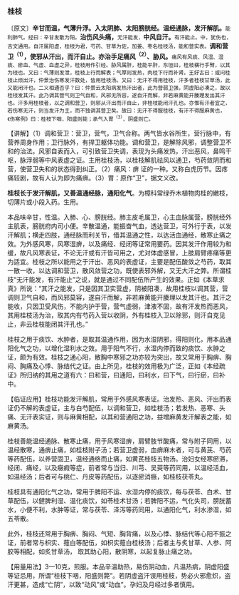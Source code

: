 ### 桂枝

〔原文〕**辛甘而温，气薄升浮。入太阴肺、太阳膀胱经。温经通脉，发汗解肌。**<small>能利肺气。经曰：辛甘发散为阳。</small>**治伤风头痛，**<small>无汗能发，</small>**中风自汗。**<small>有汗能止。中，犹伤也，古文通用。自汗属阳虚，桂枝为君，芍药、甘草为佐，加姜、枣名桂枝汤，能和营实表。</small>**调和营卫<sup>（1）</sup>，使邪从汗出，而汗自止。亦治手足痛风<sup>（2）</sup>、胁风。**<small>痛风有风痰、风湿、湿痰、瘀血、气虚、血虚之异，桂枝用作引经。胁风属肝，桂能平肝，东垣曰，桂枝横行手臂，以其为枝也。又曰：气薄则发泄，桂枝上行而解表；气厚则发热，肉桂下行而补肾。王好古曰：或问桂枝止烦出汗，仲景治伤寒发汗数处，皆用桂枝汤。又曰：无汗不得用桂枝，汗多者桂枝甘草汤，此又能闭汗也。二义相通否乎？曰：仲景云太阳病发热汗出者，此为营弱卫强，阴虚阳必凑之，故以桂枝发其汗。此乃调其营气则卫气自和，风邪无所容，遂自汗而解，非若麻黄能开腠理发出其汗也。汗多用桂枝者，以之调和营卫，则邪从汗出而汗自止，非桂枝能闭汗孔也。亦惟有汗者宜之，若伤寒无汗，则当发汗为主，而不独调其营卫矣。故曰：无汗不得服桂枝，有汗不得服麻黄也，《伤寒例》曰：桂枝下咽，阳盛则毙；承气入胃<sup>（3）</sup>，阴盛则亡。</small>

【讲解】（1）调和营卫：营卫，营气，卫气合称。两气皆水谷所生，营行脉中，有营养周身作用；卫行脉外，有捍卫躯体功能。调和营卫，是解除风邪，调整营卫不和的治法。风邪自表而入，可引致营卫失调，表现为头痛发热，汗出恶风，鼻鸣干呕，脉浮弱等中风表虚之证。主用桂枝汤，以桂枝解肌祛风以通卫，芍药敛阴而和营，使营卫失和的状态得到纠正。（2）痛风：痹
证的一种。又称白虎历节。因疼痛较剧，故有人认为即为痛痹。（3）胃：原作“卫”，据文义改。

**桂枝长于发汗解肌，又善温通经脉，通阳化气**。为樟科常绿乔木植物肉桂的嫩枝，切薄片或小段入药。生用。

本品味辛甘，性温。入肺、心、膀胱经。肺主皮毛属卫，心主血脉属营，膀胱经外主肌表，膀胱府内司小便。辛散温通，能振奋气血，透达营卫，可外行于表，以发汗解肌；横走四肢，通经脉而利关节，借其温通之性，以达活血通经，散寒止痛之效。为外感风寒，风寒湿痹，以及痛经、经闭等证常用要药。因其发汗作用较为和缓，故凡风寒表证，不论无汗或有汗皆可用之，尤对体虚感冒，上肢肩臂疼痛等更为适宜。桂枝之所以能用之于汗出、恶风的表虚证，主要是配伍酸敛之芍药，取其一散一收，以达调和营卫，散风敛营之功，既使表邪外解，又无大汗之弊。所谓桂枝“无汗能发，有汗能止”之说，就是通过不同配伍所产生的效果。正如《本草求真》所说：“其汗之能发，只是因其卫实营虚，阴被阳凑，故用桂枝以调其营，营调则卫气自和，而风邪莫容，遂自汗而解，非若麻黄能开腠理以发其汗也。其汗之能收，只因卫受风伤，不能内护于营，营气虚弱，津液不固，故有汗发热而恶风，其用桂枝汤为治，取其内有芍药入营以收阴，外有桂枝入卫以除邪，则汗自克见止，非云桂枝能闭其汗孔也。”

桂枝之用于痰饮、水肿者，是取其温通作用，因为水湿阴邪，得阳则化，用本品通阳化气之功，以增化湿利水之效。用于阳气不行，水湿内停而致的痰饮、水肿之证，颇为有效。桂枝之通心阳，散胸中寒邪之功亦较为突出，故又常用于胸痹、胸闷、胸痛及心悸、脉结代之证。由上所见，桂枝的效用极为广泛，正如《本经疏证》所归纳的其用之道有六：曰和营，曰通阳，曰利水，曰下气，曰行瘀，曰补中。

【临证应用】桂枝功能发汗解肌，常用于外感风寒表证。治发热、恶风、汗出而表证仍不解的表虚证，主与白芍配伍，以调和营卫，如桂枝汤；若发热、恶寒、头痛、无汗表实证，则与麻黄相配，以其和营通阳之功，益增麻黄发汗解表之能，如麻黄汤。

桂枝善能温经通脉、散寒止痛，用于风寒湿痹，肩臂肢节酸痛，常与附子同用，以温经散寒，通痹止痛，如桂枝附子汤；若营卫虚弱，血痹麻木者，可与黄芪、芍药等药配伍，以养营固卫，温经通络而止痛，如黄芪桂枝五物汤。治妇女经寒瘀滞，经闭、痛经，以及癥瘕等症，前者常与当归、川芎、吴萸等药同用，以温经活血，如温经汤；后者可与桃仁、丹皮等药配伍，以逐瘀消癥，如桂枝茯苓丸。

桂枝具有通阳化气之功，常用于脾阳不运、水湿内停的痰饮，每与茯苓、白术、甘草配伍，以健脾利湿、温化痰饮，如苓桂术甘汤；若脾阳不运，气化失司，膀胱蓄水，小便不利，水肿等证，常与茯苓、泽泻等药同用，以通阳化气，利水渗湿，如五苓散。

此外，桂枝还常用于胸痹、胸闷、气短、胸背痛，以及心悸、脉结代等心阳不振之证，前者常与枳实、薤白等配伍，如枳实薤白桂枝汤；后者主与炙甘草、人参、阿胶等相配，如炙甘草汤，
取其助心阳，散阴寒，以起复脉止痛之功。

【用量用法】3—10克，煎服。本品辛温助热，易伤阴动血，凡温热病，阴虚阳盛等证忌用，所谓“桂枝下咽，阳盛则斃”。若阴虚盗汗误用桂枝，势必火邪愈炽，盗汗更甚，造成“亡阴”，以致“动风”或“动血”。孕妇及月经过多者慎用。
